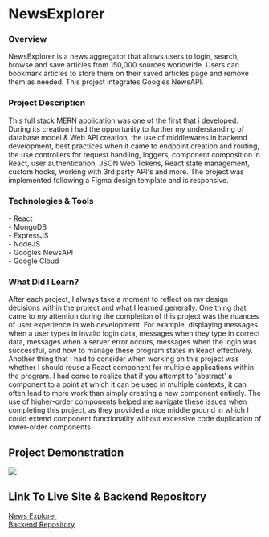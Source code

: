 # NewsExplorer

<h3>Overview</h3>
<p>NewsExplorer is a news aggregator that allows users to login, search, browse and save articles from 150,000 sources worldwide. Users can bookmark articles to store them on their saved articles page and remove them as needed. This project integrates Googles NewsAPI.</p>

<h3>Project Description</h3>
<p>This full stack MERN application was one of the first that i developed. During its creation i had the opportunity to further my understanding of database model & Web API creation, the use of middlewares in backend development, best practices when it came to endpoint creation and routing, the use controllers for request handling, loggers, component composition in React, user authentication, JSON Web Tokens, React state management, custom hooks, working with 3rd party API's and more. The project was implemented following a Figma design template and is responsive.</p>

<h3>Technologies & Tools</h3>
- React <br>
- MongoDB <br>
- ExpressJS <br>
- NodeJS <br>
- Googles NewsAPI <br>
- Google Cloud <br>

<h3>What Did I Learn?</h3>
<p>After each project, I always take a moment to reflect on my design decisions within the project and what I learned generally. One thing that came to my attention during the completion of this project was the nuances of user experience in web development. For example, displaying messages when a user types in invalid login data, messages when they type in correct data, messages when a server error occurs, messages when the login was successful, and how to manage these program states in React effectively. Another thing that I had to consider when working on this project was whether I should reuse a React component for multiple applications within the program. I had come to realize that if you attempt to 'abstract' a component to a point at which it can be used in multiple contexts, it can often lead to more work than simply creating a new component entirely. The use of higher-order components helped me navigate these issues when completing this project, as they provided a nice middle ground in which I could extend component functionality without excessive code duplication of lower-order components.</p>

## Project Demonstration

![](https://media.giphy.com/media/v1.Y2lkPTc5MGI3NjExMXpwZzFqM2lxODhpOTFwN2xxeHoxaXM4bHV5ZnNkejFnb2Jpa2U5eSZlcD12MV9pbnRlcm5hbF9naWZfYnlfaWQmY3Q9Zw/RNQEdMLA9BDF478vgf/giphy.gif)

## Link To Live Site & Backend Repository

[News Explorer](https://newsexplorer.iii.cl/) <br>
[Backend Repository](https://github.com/ChadMCasey/news-explorer-backend)
